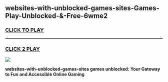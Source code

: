 
## websites-with-unblocked-games-sites-Games-Play-Unblocked-&-Free-6wme2
<h3>
<a href="https://premium76.site?title=websites-with-unblocked-games-sites&ref=24A">CLICK TO PLAY</a></h3>
<hr>

<h3>
<a href="https://premium76.site?title=websites-with-unblocked-games-sites&ref=24A">CLICK 2 PLAY</a>
  
</h3>

<a href="https://premium76.site?title=websites-with-unblocked-games-sites&ref=24A"><img src="https://clearcache.store/games.png"></a>


**websites-with-unblocked-games-sites games unblocked: Your Gateway to Fun and Accessible Online Gaming**
